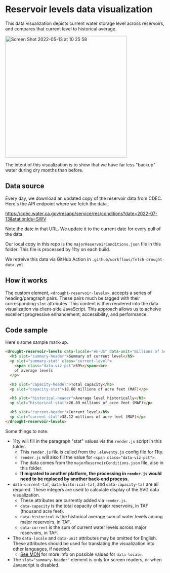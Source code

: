# Reservoir levels data visualization

This data visualization depicts current water storage level across reservoirs, and compares that current level to historical average.

<img width="384" alt="Screen Shot 2022-05-13 at 10 25 58" src="https://user-images.githubusercontent.com/1208960/168336433-29e5e054-ee9d-426f-914a-d1e5095a0dfa.png">

The intent of this visualization is to show that we have far less "backup" water during dry months than before.

## Data source

Every day, we download an updated copy of the reservoir data from CDEC. Here's the API endpoint where we fetch the data.

https://cdec.water.ca.gov/resapp/service/res/conditions?date=2022-07-13&stationIds=SWV

Note the date in that URL. We update it to the current date for every pull of the data.

Our local copy in this repo is the `majorReservoirConditions.json` file in this folder. This file is processed by 11ty on each build.

We retreive this data via GitHub Action in `.github/workflows/fetch-drought-data.yml`.

## How it works

The custom element, `<drought-reservoir-levels>`, accepts a series of heading/paragraph pairs. These pairs much be tagged with their corresponding `slot` attributes. This content is then rendered into the data visualization via client-side JavaScript. This approach allows us to acheive excellent progressive enhancement, accessibility, and performance. 

## Code sample

Here's some sample mark-up.

```html 
<drought-reservoir-levels data-locale="en-US" data-unit="millions of acre feet (MAF)" data-current="18.60" data-historical="26.89" data-capacity="38.12">
  <h5 slot="summary-header">Summary of current level</h5>
  <p slot="summary-stat" class="current-level">
    <span class="data-viz-pct">69%</span><br>
    of average levels
  </p>

  <h5 slot="capacity-header">Total capacity</h5>
  <p slot="capacity-stat">18.60 millions of acre feet (MAF)</p>

  <h5 slot="historical-header">Average level historically</h5>
  <p slot="historical-stat">26.89 millions of acre feet (MAF)</p>

  <h5 slot="current-header">Current level</h5>
  <p slot="current-stat">38.12 millions of acre feet (MAF)</p>
</drought-reservoir-levels>
```

Some things to note.

* 11ty will fill in the paragraph "stat" values via the `render.js` script in this folder.
  * This `render.js` file is called from the `.eleventy.js` config file for 11ty.
  * `render.js` will also fill the value for `<span class="data-viz-pct">`.
  * The data comes from the `majorReservoirConditions.json` file, also in this folder.
  * **If migrated to another platform, the processing in `render.js` would need to be replaced by another back-end process.**
* `data-current-taf`, `data-historical-taf`, and `data-capacity-taf` are all required. These integers are used to calculate display of the SVG data visualization.
  * These attributes are currently added via `render.js`.
  * `data-capacity` is the total capacity of major reservoirs, in TAF (thousand acre feet).
  * `data-historical` is the historical average sum of water levels among major reservoirs, in TAF.
  * `data-current` is the sum of current water levels across major reservoirs, in TAF. 
* The `data-locale` and `data-unit` attributes may be omitted for English. These attributes should be used for translating the visualization into other languages, if needed. 
  * [See MDN](https://developer.mozilla.org/en-US/docs/Web/JavaScript/Reference/Global_Objects/Intl#locale_identification_and_negotiation) for more info on possible values for `data-locale`.
* The `slot="summary-header"` element is only for screen readers, or when Javascript is disabled.

